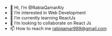 - 👋 Hi, I’m @RabiaQamarAly
- 👀 I’m interested in Web Development  
- 🌱 I’m currently learning ReactJs
- 💞️ I’m looking to collaborate on React Js
- 📫 How to reach me rabiqamar989@gmail.com

<!---
RabiaQamarAly/RabiaQamarAly is a ✨ special ✨ repository because its `README.md` (this file) appears on your GitHub profile.
You can click the Preview link to take a look at your changes.
--->
